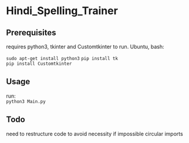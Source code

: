 # Hindi_Spelling_Trainer
## Prerequisites
requires  python3, tkinter and Customtkinter to run. Ubuntu, bash:

`sudo apt-get install python3`
`pip install tk`\
`pip install Customtkinter`

## Usage
run:\
`python3 Main.py`

## Todo
need to restructure code to avoid necessity if impossible circular imports
